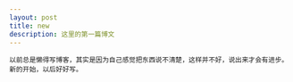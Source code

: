 ```yaml
---
layout: post
title: new
description: 这里的第一篇博文
---
```

    以前总是懒得写博客，其实是因为自己感觉把东西说不清楚，这样并不好，说出来才会有进步。
    新的开始，以后好好写。
